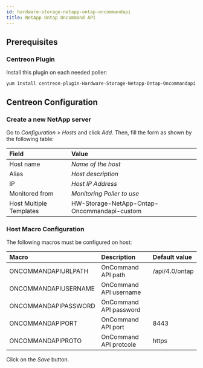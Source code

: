 ```yaml
---
id: hardware-storage-netapp-ontap-oncommandapi
title: NetApp Ontap Oncommand API
---
```


## Prerequisites

### Centreon Plugin

Install this plugin on each needed poller:

``` shell
yum install centreon-plugin-Hardware-Storage-Netapp-Ontap-Oncommandapi
```

## Centreon Configuration

### Create a new NetApp server

Go to *Configuration \> Hosts* and click *Add*. Then, fill the form as shown by
the following table:

| Field                                | Value                                       |
| :----------------------------------- | :------------------------------------------ |
| Host name                            | *Name of the host*                          |
| Alias                                | *Host description*                          |
| IP                                   | *Host IP Address*                           |
| Monitored from                       | *Monitoring Poller to use*                  |
| Host Multiple Templates              | HW-Storage-NetApp-Ontap-Oncommandapi-custom |

### Host Macro Configuration

The following macros must be configured on host:

| Macro                | Description            | Default value  |
| :------------------- | :--------------------- | :------------- |
| ONCOMMANDAPIURLPATH  | OnCommand API path     | /api/4.0/ontap |
| ONCOMMANDAPIUSERNAME | OnCommand API username |                |
| ONCOMMANDAPIPASSWORD | OnCommand API password |                |
| ONCOMMANDAPIPORT     | OnCommand API port     | 8443           |
| ONCOMMANDAPIPROTO    | OnCommand API protcole | https          |

Click on the *Save* button.

